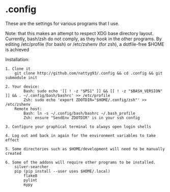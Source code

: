 .config
========
These are the settings for various programs that I use.


Note: that this makes an attempt to respect XDG base directory layout.
Currently, bash/zsh do not comply, as they hook in the other programs.
By editing /etc/profile (for bash) or /etc/zshenv (for zsh), a dotfile-free
$HOME is achieved

Installation:

	1. Clone it
		git clone http://github.com/nattyg93/.config && cd .config && git submodule init

	2. Your device:
			Bash: sudo echo '[[ ! -z "$PS1" ]] && [[ ! -z "$BASH_VERSION" ]] && . ~/.config/bash/bashrc' >> /etc/profile
			Zsh: sudo echo 'export ZDOTDIR="$HOME/.config/zsh"' >> /etc/zshenv
		Remote host:
			Bash: ln -s ~/.config/bash/bashrc ~/.bash_profile
			Zsh: ensure "SendEnv ZDOTDIR" is in your ssh config

	3. Configure your graphical terminal to always open login shells

	4. Log out and back in again for the environment variables to take effect

	5. Some directories such as $HOME/development will need to be manually
	created

	6. Some of the addons will require other programs to be installed.
		silver-searcher
		pip (pip install --user uses $HOME/.local)
			flake8
			pylint
			mypy
